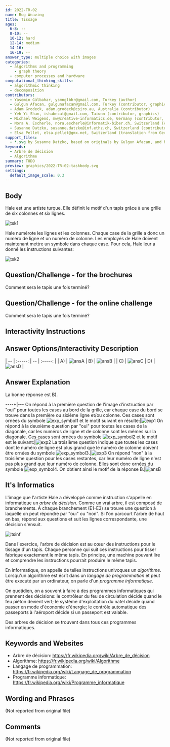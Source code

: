```yaml
---
id: 2022-TR-02
name: Rug Weaving
title: Tissage
ages:
  6-8: --
  8-10: --
  10-12: hard
  12-14: medium
  14-16: --
  16-19: --
answer_type: multiple choice with images
categories:
  - algorithms and programming
    - graph theory
  - computer processes and hardware
computational_thinking_skills:
  - algorithmic thinking
  - decomposition
contributors:
  - Yasemin Gülbahar, ysmnglbhr@gmail.com, Turkey (author)
  - Gulgun Afacan, gulgunafacan@gmail.com, Turkey (contributor, graphics)
  - Adam Grodeck, adam.grodeck@csiro.au, Australia (contributor)
  - Yeh Yi Shan, ishabecat@gmail.com, Taiwan (contributor, graphics)
  - Michael Weigend, mw@creative-informatics.de, Germany (contributor, translation from English into German)
  - Nora A. Escherle, nora.escherle@informatik-biber.ch, Switzerland (contributor)
  - Susanne Datzko, susanne.datzko@inf.ethz.ch, Switzerland (contributor, graphics)
  - Elsa Pellet, elsa.pellet@gmx.net, Switzerland (translation from German into French)
support_files:
  - *.svg by Susanne Datzko, based on originals by Gulgun Afacan, and by Yeh Yi Shan
keywords:
  - Arbre de décision
  - Algorithme
summary: TODO
preview: graphics/2022-TR-02-taskbody.svg
settings:
  default_image_scale: 0.3
---
```


[ansA]: graphics/2022-TR-02-answerA.svg "Réponse A (230px)"
[ansB]: graphics/2022-TR-02-answerB.svg "Réponse B (230px)"
[ansC]: graphics/2022-TR-02-answerC.svg "Réponse C (230px)"
[ansD]: graphics/2022-TR-02-answerD.svg "Réponse D (230px)"
[exp1]: graphics/2022-TR-02-explanation1.svg "Explication 1 (230px)"
[exp2]: graphics/2022-TR-02-explanation2.svg "Explication 2 (230px)"
[exp3]: graphics/2022-TR-02-explanation3.svg "Explication 3 (230px)"
[exp_symbol1]: graphics/2022-TR-02-explanation_symbol1.svg "Symbole 1 (25px (inline(-0.7ex)))"
[exp_symbol2]: graphics/2022-TR-02-explanation_symbol2.svg "Symbole 2 (25px (inline(-0.7ex)))" 
[exp_symbol3]: graphics/2022-TR-02-explanation_symbol3.svg "Symbole 3 (25px (inline(-0.7ex)))"
[exp_symbol4]: graphics/2022-TR-02-explanation_symbol4.svg "Symbole 4 (25px (inline(-0.7ex)))"
[tsk1]: graphics/2022-TR-02-taskbody.svg "Texte de la tâche 1 (300px)"
[tsk2]: graphics/2022-TR-02-taskbody-fra-compatible.svg  "Texte de la tâche 2 (500px)"
[itsinf]: graphics/2022-TR-02-itsinformatics1-fra-compatible.svg

## Body

Hale est une artiste turque. Elle définit le motif d'un tapis grâce à une grille de six colonnes et six lignes.

![tsk1]

Hale numérote les lignes et les colonnes. Chaque case de la grille a donc un numéro de ligne et un numéro de colonne. Les employés de Hale doivent maintenant mettre un symbole dans chaque case. Pour cela, Hale leur a donné les instructions suivantes:

![tsk2]

## Question/Challenge - for the brochures

Comment sera le tapis une fois terminé?


## Question/Challenge - for the online challenge

Comment sera le tapis une fois terminé?


## Interactivity Instructions

<!-- empty -->

## Answer Options/Interactivity Description

| -- | :-----: | -- | :-----: |
| A) | ![ansA] | B) | ![ansB] |
| C) | ![ansC] | D) | ![ansD] |

## Answer Explanation

La bonne réponse est B).

----+|---
On répond à la première question de l'image d'instruction par "oui" pour toutes les cases au bord de la grille, car chaque case du bord se trouve dans la première ou sixième ligne et/ou colonne. Ces cases sont ornées du symbole ![exp_symbol1] et le motif suivant en résulte:|![exp1]
On répond à la deuxième question par "oui" pour toutes les cases de la diagonale, car les numéros de ligne et de colonne sont les mêmes sur la diagonale. Ces cases sont ornées du symbole ![exp_symbol2] et le motif est le suivant:|![exp2]
La troisième question indique que toutes les cases dont le numéro de ligne est plus grand que le numéro de colonne doivent être ornées du symbole ![exp_symbol3].|![exp3]
On répond "non" à la troisième question pour les cases restantes, car leur numéro de ligne n'est pas plus grand que leur numéro de colonne. Elles sont donc ornées du symbole ![exp_symbol4]. On obtient ainsi le motif de la réponse B.|![ansB]


## It's Informatics

L'image que l'artiste Hale a développé comme instruction s'appelle en informatique un _arbre de décision_. Comme un vrai arbre, il est composé de branchements. À chaque branchement (E1-E3) se trouve une question à laquelle on peut répondre par "oui" ou "non". Si l'on parcourt l'arbre de haut en bas, répond aux questions et suit les lignes correspondante, une décision s'ensuit. 

![itsinf]

<!-- ja – oui -->
<!-- nein – non -->

Dans l'exercice, l'arbre de décision est au cœur des instructions pour le tissage d'un tapis. Chaque personne qui suit ces instructions pour tisser fabrique exactement le même tapis. En principe, une machine pouvant lire et comprendre les instructions pourrait produire le même tapis.

En informatique, on appelle de telles instructions univoques un _algorithme_. Lorsqu'un algorithme est écrit dans un _langage de programmation_ et peut être exécuté par un ordinateur, on parle d'un _programme informatique_.

On quotidien, on a souvent à faire à des programmes informatiques qui prennent des décisions: le contrôleur du feu de circulation décide quand le feu piéton devient vert; le système d'exploitation du natel décide quand passer en mode d'économie d'énergie; le contrôle automatique des passeports à l'aéroport décide si un passeport est valable.

Des arbres de décision se trouvent dans tous ces programmes informatiques.

## Keywords and Websites

 - Arbre de décision: https://fr.wikipedia.org/wiki/Arbre_de_décision
 - Algorithme: https://fr.wikipedia.org/wiki/Algorithme
 - Langage de programmation: https://fr.wikipedia.org/wiki/Langage_de_programmation
 - Programme informatique: https://fr.wikipedia.org/wiki/Programme_informatique


## Wording and Phrases

(Not reported from original file)


## Comments

(Not reported from original file)
